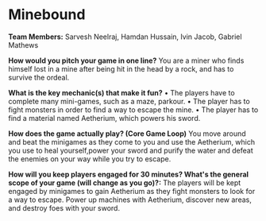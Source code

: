 # Minebound

**Team Members:** Sarvesh Neelraj, Hamdan Hussain, Ivin Jacob, Gabriel Mathews

**How would you pitch your game in one line?**
You are a miner who finds himself lost in a mine after being hit in the head by a rock, and has to survive the ordeal.

**What is the key mechanic(s) that make it fun?**
•	The players have to complete many mini-games, such as a maze, parkour.
•	The player has to fight monsters in order to find a way to escape the mine.
•	The player has to find a material named Aetherium, which powers his sword.

**How does the game actually play? (Core Game Loop)**
You move around and beat the minigames as they come to you and use the Aetherium, which you use to heal yourself,power your sword and purify the water and defeat the enemies on your way while you try to escape.

**How will you keep players engaged for 30 minutes? What's the general scope of your game (will change as you go)?:**
The players will be kept engaged by minigames to gain Aetherium as they fight monsters to look for a way to escape. Power up machines with Aetherium, discover new areas, and destroy foes with your sword.

